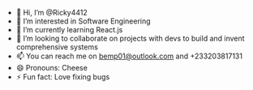 - 👋 Hi, I’m @Ricky4412
- 👀 I’m interested in Software Engineering
- 🌱 I’m currently learning React.js
- 💞️ I’m looking to collaborate on projects with devs to build and invent comprehensive systems
- 📫 You can reach me on bemp01@outlook.com and +233203817131
- 😄 Pronouns: Cheese
- ⚡ Fun fact: Love fixing bugs

<!---
Ricky4412/Ricky4412 is a ✨ special ✨ repository because its `README.md` (this file) appears on your GitHub profile.
You can click the Preview link to take a look at your changes.
--->
